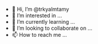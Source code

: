- 👋 Hi, I’m @trkyalmtamy
- 👀 I’m interested in ...
- 🌱 I’m currently learning ...
- 💞️ I’m looking to collaborate on ...
- 📫 How to reach me ...

<!---
trkyalmtamy/trkyalmtamy is a ✨ special ✨ repository because its `README.md` (this file) appears on your GitHub profile.
You can click the Preview link to take a look at your changes.
--->
